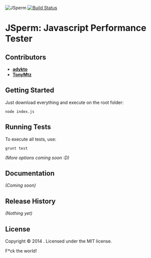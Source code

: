 ![JSperm](http://i.imgur.com/7rYsER9.png) [![Build Status](https://travis-ci.org/gamesRum/JSperm.svg)](https://travis-ci.org/gamesRum/JSperm)
# JSperm: Javascript Performance Tester

## Contributors

- [__adykto__](https://github.com/adykto)
- [__TonyMtz__](https://github.com/TonyMtz)


## Getting Started

Just download everything and execute on the root folder:

```
node index.js
```

## Running Tests

To execute all tests, use:

```
grunt test
```

_(More options coming soon :D)_

## Documentation

_(Coming soon)_

## Release History

_(Nothing yet)_

## License

Copyright © 2014 . Licensed under the MIT license.

F*ck the world!